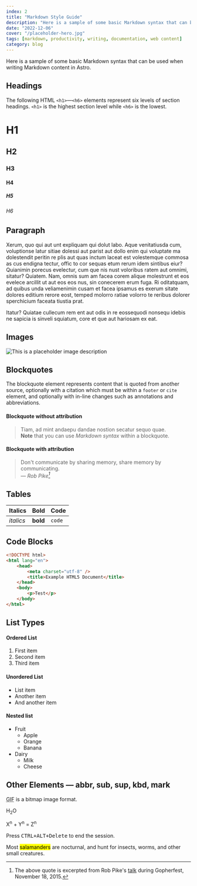 ```yaml
---
index: 2
title: "Markdown Style Guide"
description: "Here is a sample of some basic Markdown syntax that can be used when writing Markdown content in Astro."
date: "2022-12-06"
cover: "/placeholder-hero.jpg"
tags: [markdown, productivity, writing, documentation, web content]
category: blog
---
```


Here is a sample of some basic Markdown syntax that can be used when writing Markdown content in Astro.

## Headings

The following HTML `<h1>`—`<h6>` elements represent six levels of section headings. `<h1>` is the highest section level
while `<h6>` is the lowest.

# H1

## H2

### H3

#### H4

##### H5

###### H6

## Paragraph

Xerum, quo qui aut unt expliquam qui dolut labo. Aque venitatiusda cum, voluptionse latur sitiae dolessi aut parist aut
dollo enim qui voluptate ma dolestendit peritin re plis aut quas inctum laceat est volestemque commosa as cus endigna
tectur, offic to cor sequas etum rerum idem sintibus eiur? Quianimin porecus evelectur, cum que nis nust voloribus ratem
aut omnimi, sitatur? Quiatem. Nam, omnis sum am facea corem alique molestrunt et eos evelece arcillit ut aut eos eos
nus, sin conecerem erum fuga. Ri oditatquam, ad quibus unda veliamenimin cusam et facea ipsamus es exerum sitate dolores
editium rerore eost, temped molorro ratiae volorro te reribus dolorer sperchicium faceata tiustia prat.

Itatur? Quiatae cullecum rem ent aut odis in re eossequodi nonsequ idebis ne sapicia is sinveli squiatum, core et que
aut hariosam ex eat.

## Images

![This is a placeholder image description](/placeholder-social.jpg)

## Blockquotes

The blockquote element represents content that is quoted from another source, optionally with a citation which must be
within a `footer` or `cite` element, and optionally with in-line changes such as annotations and abbreviations.

#### Blockquote without attribution

> Tiam, ad mint andaepu dandae nostion secatur sequo quae.  
> **Note** that you can use _Markdown syntax_ within a blockquote.

#### Blockquote with attribution

> Don't communicate by sharing memory, share memory by communicating.<br>
> — <cite>Rob Pike[^1]</cite>

[^1]: The above quote is excerpted from Rob Pike's [talk](https://www.youtube.com/watch?v=PAAkCSZUG1c) during
Gopherfest, November 18, 2015.

## Tables

| Italics   | Bold     | Code   |
|-----------|----------|--------|
| _italics_ | **bold** | `code` |

## Code Blocks

```html
<!DOCTYPE html>
<html lang="en">
    <head>
        <meta charset="utf-8" />
        <title>Example HTML5 Document</title>
    </head>
    <body>
        <p>Test</p>
    </body>
</html>
```

## List Types

#### Ordered List

1. First item
2. Second item
3. Third item

#### Unordered List

- List item
- Another item
- And another item

#### Nested list

- Fruit
    - Apple
    - Orange
    - Banana
- Dairy
    - Milk
    - Cheese

## Other Elements — abbr, sub, sup, kbd, mark

<abbr title="Graphics Interchange Format">GIF</abbr> is a bitmap image format.

H<sub>2</sub>O

X<sup>n</sup> + Y<sup>n</sup> = Z<sup>n</sup>

Press <kbd><kbd>CTRL</kbd>+<kbd>ALT</kbd>+<kbd>Delete</kbd></kbd> to end the session.

Most <mark>salamanders</mark> are nocturnal, and hunt for insects, worms, and other small creatures.
